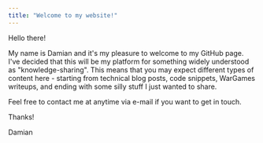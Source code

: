 ```yaml
---
title: "Welcome to my website!"
---
```

Hello there!

My name is Damian and it's my pleasure to welcome to my GitHub page. I've decided that this will be my platform for something widely understood as "knowledge-sharing". This means that you may expect different types of content here - starting from technical blog posts, code snippets, WarGames writeups, and ending with some silly stuff I just wanted to share.

Feel free to contact me at anytime via e-mail if you want to get in touch.

Thanks!

Damian
